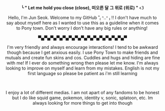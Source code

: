<p align="center">
<b>╰ " Let me hold you close (close), 떠오른 달 그 위로 (위로) " ‹𝟹</b>
</p>
  <p align="center">
    Hello, I'm Jun Seok. Welcome to my GitHub ʾʾ₍ ᐢ..ᐢ ₎  !! I don't have much to say about myself here as I wanted to use this as a guideline when it comes to Pony town. Don't worry I don't have any big rules or anything! <img scr="(https://files.catbox.moe/h0nw42.gif)">
    </p>
      <p align="center">
       ▀▄▀▄▀▄▀▄▀▄▀▄▀▄▀▄▀▄▀▄▀▄▀▄▀▄▀▄▀
       </p>
  <p align="center">
    I'm very friendly and always encourage interactions! I tend to be awkward though because I get anxious easily. I use Pony Town to make friends and mutuals and create fun skins and cos. Cuddles and hugs and hiding are fine with me! If I ever do something wrong then please let me know. I'm always looking to improve on myself and learn from my mistakes. English is not my first language so please be patient as i'm still learning
    </p>
    <br>
    <p align="center">
    I enjoy a lot of different medias. I am not apart of any fandoms to be honest but I do like squid game, pokemon, identity v, sonic, splatoon, etc. Im always looking for more things to get into though
    </p>
<!--
**koch-MP5A3/Koch-Mp5a3** is a ✨ _special_ ✨ repository because its `README.md` (this file) appears on your GitHub profile.

Here are some ideas to get you started:

- 🔭 I’m currently working on ...
- 🌱 I’m currently learning ...
- 👯 I’m looking to collaborate on ...
- 🤔 I’m looking for help with ...
- 💬 Ask me about ...
- 📫 How to reach me: ...
- 😄 Pronouns: ...
- ⚡ Fun fact: ...
-->
